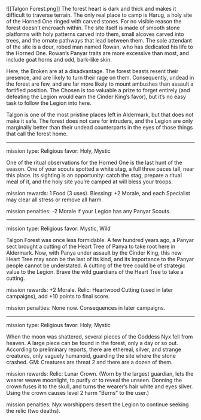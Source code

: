 ![[Talgon Forest.png]]
The forest heart is dark and thick and makes it difficult to traverse terrain. The only real place to camp is Harug, a holy site of the Horned One ringed with carved stones. For no visible reason the forest doesn’t encroach within. The site itself is made of smooth stone platforms with holy patterns carved into them, small alcoves carved into trees, and the ornate pathways that lead between them. The sole attendant of the site is a dour, robed man named Rowan, who has dedicated his life to the Horned One. Rowan’s Panyar traits are more excessive than most, and include goat horns and odd, bark-like skin.

Here, the Broken are at a disadvantage. The forest beasts resent their presence, and are likely to turn their rage on them. Consequently, undead in the forest are few, and are far more likely to mount ambushes than assault a fortified position. The Chosen is too valuable a prize to forget entirely (and defeating the Legion would earn the Cinder King’s favor), but it’s no easy task to follow the Legion into here.

Talgon is one of the most pristine places left in Aldermark, but that does not make it safe. The forest does not care for intruders, and the Legion are only marginally better than their undead counterparts in the eyes of those things that call the forest home.

---

mission type: Religious favor: Holy, Mystic

One of the ritual observations for the Horned One is the last hunt of the season. One of your scouts spotted a white stag, a full three paces tall, near this place. Its sighting is an opportunity: catch the stag, prepare a ritual meal of it, and the holy site you’re camped at will bless your troops.

mission rewards: 1 Food (3 uses). Blessing: +2 Morale, and each Specialist may clear all stress or remove all harm.

mission penalties: -2 Morale if your Legion has any Panyar Scouts.

---

mission type: Religious favor: Mystic, Wild

Talgon Forest was once less formidable. A few hundred years ago, a Panyar sect brought a cutting of the Heart Tree of Panya to take root here in Aldermark. Now, with Panya under assault by the Cinder King, this new Heart Tree may soon be the last of its kind, and its importance to the Panyar people cannot be understated. A cutting of the tree could be of strategic value to the Legion. Brave the wild guardians of the Heart Tree to take a cutting.

mission rewards: +2 Morale. Relic: Heartwood Cutting (used in later campaigns), add +10 points to final score.

mission penalties: None now. Consequences in later campaigns.

---

mission type: Religious favor: Holy, Mystic

When the moon was shattered, several pieces of the Goddess Nyx fell from heaven. A large piece can be found in the forest, only a day or so out. According to preliminary reports, there are ethereal, silver, and strange creatures, only vaguely humanoid, guarding the site where the stone crashed. GM: Creatures are threat 2 and there are a dozen of them.

mission rewards: Relic: Lunar Crown. (Worn by the largest guardian, lets the wearer weave moonlight, to purify or to reveal the unseen. Donning the crown fuses it to the skull, and turns the wearer’s hair white and eyes silver. Using the crown causes level 2 harm “Burns” to the user.)

mission penalties: Nyx worshippers desert the Legion to continue seeking the relic (two deaths).